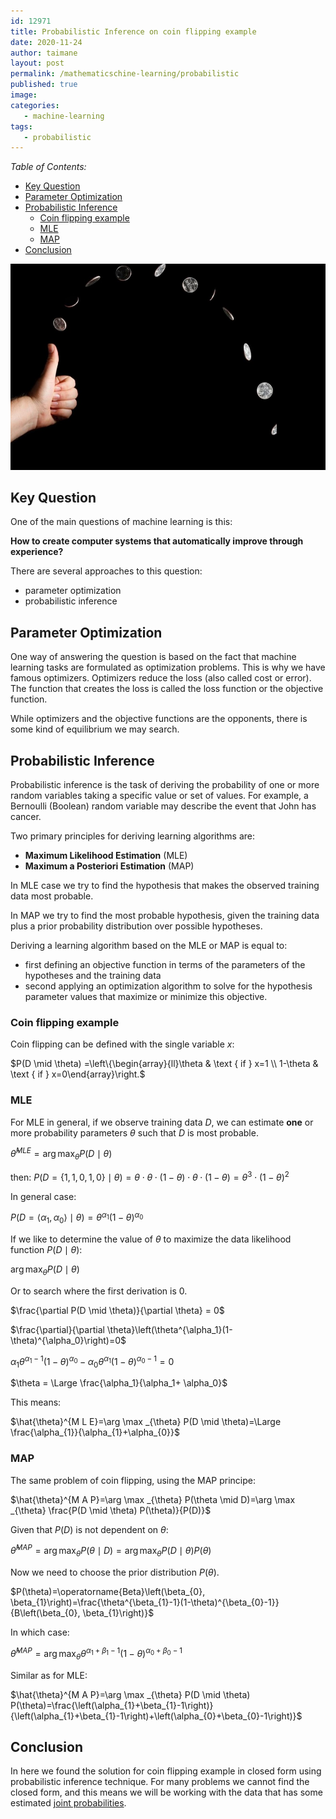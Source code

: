 ```yaml
---
id: 12971
title: Probabilistic Inference on coin flipping example
date: 2020-11-24
author: taimane
layout: post
permalink: /mathematicschine-learning/probabilistic
published: true
image: 
categories: 
   - machine-learning
tags:
   - probabilistic
---
```

<script type="text/x-mathjax-config">
    MathJax.Hub.Config({
      tex2jax: {
        skipTags: ['script', 'noscript', 'style', 'textarea', 'pre'],
        inlineMath: [['$','$']]
      }
    });
</script>
<script src="https://cdn.mathjax.org/mathjax/latest/MathJax.js?config=TeX-AMS-MML_HTMLorMML" type="text/javascript"></script>

_Table of Contents:_

- [Key Question](#key-question)
- [Parameter Optimization](#parameter-optimization)
- [Probabilistic Inference](#probabilistic-inference)
  - [Coin flipping example](#coin-flipping-example)
  - [MLE](#mle)
  - [MAP](#map)
- [Conclusion](#conclusion)

![functions and classes advanced](/wp-content/uploads/2021/01/flipping.png)

## Key Question

One of the main questions of machine learning is this:

**How to create computer systems that automatically improve through experience?**

There are several approaches to this question:

* parameter optimization
* probabilistic inference

## Parameter Optimization

One way of answering the question is based on the fact that machine learning tasks are formulated as optimization problems. This is why we have famous optimizers. Optimizers reduce the loss (also called cost or error). The function that creates the loss is called the loss function or the objective function.

While optimizers and the objective functions are the opponents, there is some kind of equilibrium we may search.


## Probabilistic Inference

Probabilistic inference is the task of deriving the probability of one or more random variables taking a specific value or set of values. For example, a Bernoulli (Boolean) random variable may describe the event that John has cancer.

Two primary principles for deriving learning algorithms are:

* **Maximum Likelihood Estimation** (MLE)
* **Maximum a Posteriori Estimation** (MAP) 

In MLE case we try to find the hypothesis that makes the observed training data most probable.

In MAP we try to find the most probable hypothesis, given the training data plus a prior probability distribution over possible hypotheses.

Deriving a learning algorithm based on the MLE or MAP is equal to:

* first defining an objective function in terms of the parameters of the hypotheses and the training data
* second applying an optimization algorithm to solve for the hypothesis parameter values that maximize or minimize this objective.



### Coin flipping example


Coin flipping can be defined with the single variable $x$:
<div>

$P(D \mid \theta) =\left\{\begin{array}{ll}\theta & \text { if } x=1 \\ 1-\theta & \text { if } x=0\end{array}\right.$
</div>

### MLE

For MLE in general, if we observe training data $D$, we can estimate **one** or more probability parameters $\theta$ such that $D$ is most probable.

$\hat{\theta}^{M L E}=\arg \max _{{\theta}} P(D \mid \theta)$


then:
$P(D=\{1,1,0,1,0\} \mid \theta)=\theta \cdot \theta \cdot(1-\theta) \cdot \theta \cdot(1-\theta)=\theta^{3} \cdot(1-\theta)^{2}$

In general case:

$P\left(D=\left\langle\alpha_{1}, \alpha_{0}\right\rangle \mid \theta\right)=\theta^{\alpha_{1}}(1-\theta)^{\alpha_{0}}$

If we like to determine the value of $\theta$ to maximize the data likelihood function $P(D \mid \theta)$:

$\arg \max _{\theta} P(D \mid \theta)$

Or to search where the first derivation is 0.

$\frac{\partial P(D \mid \theta)}{\partial \theta} = 0$

$\frac{\partial}{\partial \theta}\left(\theta^{\alpha_1}(1-\theta)^{\alpha_0}\right)=0$

$\alpha_1 \theta^{\alpha_1-1}(1-\theta)^{\alpha_0}-\alpha_0 \theta^{\alpha_1}(1-\theta)^{\alpha_0-1}=0$

$\theta = \Large \frac{\alpha_1}{\alpha_1+ \alpha_0}$

This means:
<div>

$\hat{\theta}^{M L E}=\arg \max _{\theta} P(D \mid \theta)=\Large \frac{\alpha_{1}}{\alpha_{1}+\alpha_{0}}$
</div>

### MAP

The same problem of coin flipping, using the MAP principe:

$\hat{\theta}^{M A P}=\arg \max _{\theta} P(\theta \mid D)=\arg \max _{\theta} \frac{P(D \mid \theta) P(\theta)}{P(D)}$

Given that $P(D)$ is not dependent on $\theta$:

$\hat{\theta}^{M A P}=\arg \max _{\theta} P(\theta \mid D)=\arg \max _{\theta} P(D \mid \theta) P(\theta)$

Now we need to choose the prior distribution $P(\theta)$.

$P(\theta)=\operatorname{Beta}\left(\beta_{0}, \beta_{1}\right)=\frac{\theta^{\beta_{1}-1}(1-\theta)^{\beta_{0}-1}}{B\left(\beta_{0}, \beta_{1}\right)}$

In which case:
<div>

$\hat{\theta}^{M A P}=\arg \max _{\theta} \theta^{\alpha_{1}+\beta_{1}-1}(1-\theta)^{\alpha_{0}+\beta_{0}-1}$
</div>
Similar as for MLE:

<div>

$\hat{\theta}^{M A P}=\arg \max _{\theta} P(D \mid \theta) P(\theta)=\frac{\left(\alpha_{1}+\beta_{1}-1\right)}{\left(\alpha_{1}+\beta_{1}-1\right)+\left(\alpha_{0}+\beta_{0}-1\right)}$
</div>

## Conclusion

In here we found the solution for coin flipping example in closed form using probabilistic inference technique. For many problems we cannot find the closed form, and this means we will be working with the data that has some estimated [joint probabilities](https://dejanbatanjac.github.io/joint-probability).